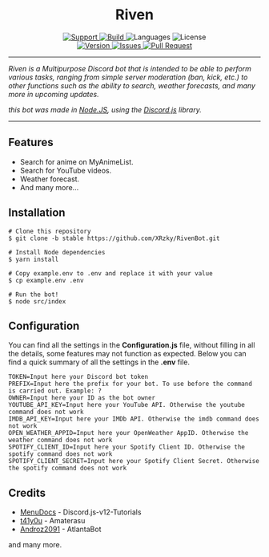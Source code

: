 <h1 align="center">Riven</h1>

<p align="center">
<a href="https://discord.gg/nW6x9EN">
    <img src="https://img.shields.io/discord/708659047057981451?color=7289da&label=Support&logo=discord&logoColor=white&style=for-the-badge" alt="Support">
</a>
<a href="https://travis-ci.com/XRzky/RivenBot">
    <img src="https://img.shields.io/travis/com/XRzky/RivenBot/alpha.svg?style=for-the-badge" alt="Build">
</a>
<a>
    <img src="https://img.shields.io/github/languages/top/XRzky/RivenBot.svg?color=f0db4f&style=for-the-badge" alt="Languages">
</a>
<a>
    <img src="https://img.shields.io/github/license/XRzky/RivenBot?color=blue&style=for-the-badge" alt="License">
</a>
<br>
<a href="https://github.com/XRzky/RivenBot/tree/alpha">
    <img src="https://img.shields.io/github/package-json/v/XRzky/RivenBot/alpha.svg?label=Version&style=for-the-badge" alt="Version">
</a>
<a href="https://github.com/XRzky/RivenBot/issues">
    <img src="https://img.shields.io/github/issues/XRzky/RivenBot.svg?color=37f149&style=for-the-badge" alt="Issues">
</a>
<a href="https://github.com/XRzky/RivenBot/pulls">
    <img src="https://img.shields.io/github/issues-pr/XRzky/RivenBot.svg?color=37f149&style=for-the-badge" alt="Pull Request">
</a>
</p>

---

<i>Riven is a Multipurpose Discord bot that is intended to be able to perform various tasks, ranging from simple server
moderation (ban, kick, etc.) to other functions such as the ability to search, weather forecasts, and many more in 
upcoming updates.

this bot was made in
[Node.JS](https://nodejs.org),
using the [Discord.js](https://discord.js.org/#/) library.
</i>

---

## Features
- Search for anime on MyAnimeList.
- Search for YouTube videos.
- Weather forecast.
- And many more...

## Installation
```dosini
# Clone this repository
$ git clone -b stable https://github.com/XRzky/RivenBot.git

# Install Node dependencies
$ yarn install

# Copy example.env to .env and replace it with your value
$ cp example.env .env

# Run the bot!
$ node src/index
```

## Configuration
You can find all the settings in the **Configuration.js** file, without filling in all the details, some features may not function as expected. Below you can find a quick summary of all the settings in the **.env** file.

```dosini
TOKEN=Input here your Discord bot token
PREFIX=Input here the prefix for your bot. To use before the command is carried out. Example: ?
OWNER=Input here your ID as the bot owner
YOUTUBE_API_KEY=Input here your YouTube API. Otherwise the youtube command does not work
IMDB_API_KEY=Input here your IMDb API. Otherwise the imdb command does not work
OPEN_WEATHER_APPID=Input here your OpenWeather AppID. Otherwise the weather command does not work
SPOTIFY_CLIENT_ID=Input here your Spotify Client ID. Otherwise the spotify command does not work
SPOTIFY_CLIENT_SECRET=Input here your Spotify Client Secret. Otherwise the spotify command does not work
```

## Credits
* [MenuDocs](https://github.com/MenuDocs) - Discord.js-v12-Tutorials
* [t41y0u](https://github.com/t41y0u) - Amaterasu
* [Androz2091](https://github.com/Androz2091) - AtlantaBot

and many more.